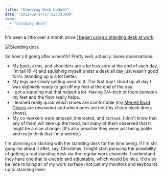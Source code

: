 ```yaml
---
title: "Standing Desk Update"
date: "2012-09-17T17:52:33.000"
tags: 
  - "standing-desk"
---
```


It's been a little over a month since [I began using a standing desk at work](http://chrishubbs.com/2012/08/16/standing-up-at-my-desk/).

[![](http://chrishubbs.com/wordpress/wp-content/uploads/2012/08/2012-08-16-08.19.42-225x300.jpg "Standing desk")](http://chrishubbs.com/wordpress/wp-content/uploads/2012/08/2012-08-16-08.19.42.jpg)

So how's it going after a month? Pretty well, actually. Some observations:

- My back, arms, and shoulders are a lot less sore at the end of each day. I'm tall (6-4) and squishing myself under a desk all day just wasn't good form. Standing up is a lot better.
- My legs are slowly getting used to it. The first day I stood up all day I was _definitely_ ready to get off my feet at the end of the day.
- I got a standing mat that helped a lot. Having 3/4-inch of foam between my feet and the floor really helps.
- I learned really quick which shoes are comfortable (my [Merrell Road Gloves](http://www.amazon.com/gp/product/B005SOLLFG/ref=as_li_ss_tl?ie=UTF8&camp=1789&creative=390957&creativeASIN=B005SOLLFG&linkCode=as2&tag=chrishubbs-20) are _awesome_) and which ones are not (my cheap black dress shoes).
- My co-workers were amused, interested, and curious. I don't know that any of them will take up the trend, but many of them observed that it might be a nice change. (It's also possible they were just being polite and really think that I'm a weirdo.)

I'm planning on sticking with the standing desk for the time being. If I'm still gung-ho about it after, say, Christmas, I might start pursuing the possibility of getting a real standing desk via the regular work channels. I understand they have one that is electric and adjustable, which would be nice. It'd also be nice to bring all of my work surface (not just my monitors and keyboard) up to standing level.
